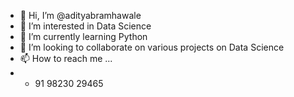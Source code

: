 - 👋 Hi, I’m @adityabramhawale
- 👀 I’m interested in Data Science
- 🌱 I’m currently learning Python
- 💞️ I’m looking to collaborate on various projects on Data Science
- 📫 How to reach me ...
- + 91 98230 29465
<!---
adityabramhawale/adityabramhawale is a ✨ special ✨ repository because its `README.md` (this file) appears on your GitHub profile.
You can click the Preview link to take a look at your changes.
--->
